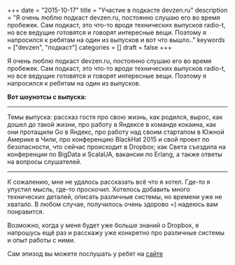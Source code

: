 +++
date = "2015-10-17"
title = "Участие в подкасте devzen.ru"
description = "Я очень люблю подкаст devzen.ru, постоянно слушаю его во время пробежек. Сам подкаст, это что-то вроде технических выпусков radio-t, но все ведущие готовятся и говорят интересные вещи. Поэтому я напросился к ребятам на один из выпусков и вот что вышло.."
keywords = ["devzen", "подкаст"]
categories = []
draft = false
+++

Я очень люблю подкаст devzen.ru, постоянно слушаю его во время пробежек. Сам подкаст, это что-то вроде технических выпусков radio-t, но все ведущие готовятся и говорят интересные вещи. Поэтому я напросился к ребятам на один из выпусков.

**Вот шоунотсы с выпуска:**

---
Темы выпуска: рассказ гостя про свою жизнь, как родился, вырос, как дошел до такой жизни, про работу в Яндексе в команде кокаина, как они протащили Go в Яндекс, про работу над своим стартапом в Южной Америке в Чили, про конференцию BlackHat 2015 и свой проект по безопасности, что сейчас происходит в Dropbox; как Света съездила на конференции по BigData и ScalaUA, вакансии по Erlang, а также ответы на вопросы слушателей.

---

К сожалению, мне не удалось рассказать всё что я хотел. Где-то я упустил мысль, где-то проскочил. Хотелось добавить много технических деталей, описать различные системы, но времени уже не хватало. В любом случае, получилось очень здорово =) надеюсь вам понравится.

Возможно, когда у меня будет уже больше знаний о Dropbox, я напрошусь ещё раз и расскажу уже конкретно про различные системы и опыт работы с ними. 

Сам эпизод вы можете послушать у ребят на [сайте](http://devzen.ru/episode-0063/)